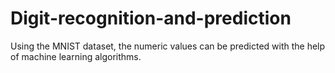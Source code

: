 # Digit-recognition-and-prediction
Using the MNIST dataset, the numeric values can be predicted with the help of machine learning algorithms.
